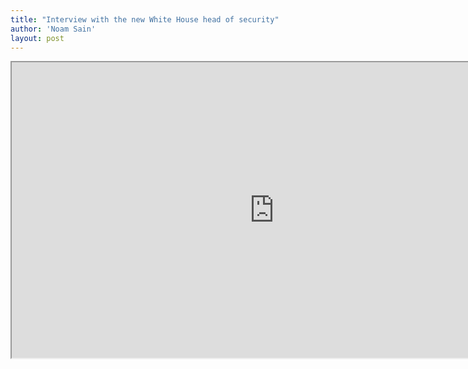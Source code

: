 ```yaml
---
title: "Interview with the new White House head of security"
author: 'Noam Sain'
layout: post
---
```


<iframe height="473" src="https://www.youtube.com/embed/IPEazD3rN1Q?feature=oembed" title="The Flipside interviews Joseph Clancy, new White House Head of Security" width="840"></iframe>